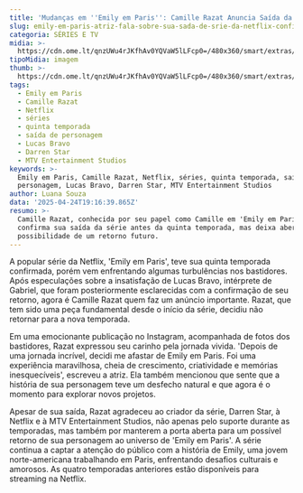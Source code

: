 ```yaml
---
title: 'Mudanças em ''Emily em Paris'': Camille Razat Anuncia Saída da Série da Netflix'
slug: emily-em-paris-atriz-fala-sobre-sua-sada-de-srie-da-netflix-confira
categoria: SÉRIES E TV
midia: >-
  https://cdn.ome.lt/qnzUWu4rJKfhAv0YQVaW5lLFcp0=/480x360/smart/extras/conteudos/emily-in-paris.jpg
tipoMidia: imagem
thumb: >-
  https://cdn.ome.lt/qnzUWu4rJKfhAv0YQVaW5lLFcp0=/480x360/smart/extras/conteudos/emily-in-paris.jpg
tags:
  - Emily em Paris
  - Camille Razat
  - Netflix
  - séries
  - quinta temporada
  - saída de personagem
  - Lucas Bravo
  - Darren Star
  - MTV Entertainment Studios
keywords: >-
  Emily em Paris, Camille Razat, Netflix, séries, quinta temporada, saída de
  personagem, Lucas Bravo, Darren Star, MTV Entertainment Studios
author: Luana Souza
data: '2025-04-24T19:16:39.865Z'
resumo: >-
  Camille Razat, conhecida por seu papel como Camille em 'Emily em Paris',
  confirma sua saída da série antes da quinta temporada, mas deixa aberta a
  possibilidade de um retorno futuro.
---
```


A popular série da Netflix, 'Emily em Paris', teve sua quinta temporada confirmada, porém vem enfrentando algumas turbulências nos bastidores. Após especulações sobre a insatisfação de Lucas Bravo, intérprete de Gabriel, que foram posteriormente esclarecidas com a confirmação de seu retorno, agora é Camille Razat quem faz um anúncio importante. Razat, que tem sido uma peça fundamental desde o início da série, decidiu não retornar para a nova temporada.

Em uma emocionante publicação no Instagram, acompanhada de fotos dos bastidores, Razat expressou seu carinho pela jornada vivida. 'Depois de uma jornada incrível, decidi me afastar de Emily em Paris. Foi uma experiência maravilhosa, cheia de crescimento, criatividade e memórias inesquecíveis', escreveu a atriz. Ela também mencionou que sente que a história de sua personagem teve um desfecho natural e que agora é o momento para explorar novos projetos.

Apesar de sua saída, Razat agradeceu ao criador da série, Darren Star, à Netflix e à MTV Entertainment Studios, não apenas pelo suporte durante as temporadas, mas também por manterem a porta aberta para um possível retorno de sua personagem ao universo de 'Emily em Paris'. A série continua a captar a atenção do público com a história de Emily, uma jovem norte-americana trabalhando em Paris, enfrentando desafios culturais e amorosos. As quatro temporadas anteriores estão disponíveis para streaming na Netflix.
